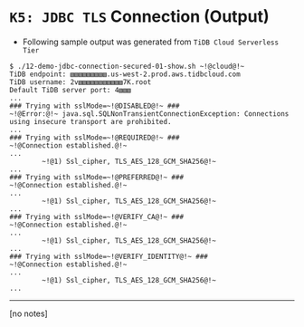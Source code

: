 # `K5: JDBC TLS` Connection (Output)
+ Following sample output was generated from `TiDB Cloud Serverless Tier`
```
$ ./12-demo-jdbc-connection-secured-01-show.sh ~!@cloud@!~
TiDB endpoint: ▧▧▧▧▧▧▧▧▧.us-west-2.prod.aws.tidbcloud.com
TiDB username: 2v▧▧▧▧▧▧▧▧▧▧▧7K.root
Default TiDB server port: 4▧▧▧
...
### Trying with sslMode=~!@DISABLED@!~ ###
~!@Error:@!~ java.sql.SQLNonTransientConnectionException: Connections using insecure transport are prohibited.
...
### Trying with sslMode=~!@REQUIRED@!~ ###
~!@Connection established.@!~
...
        ~!@1) Ssl_cipher, TLS_AES_128_GCM_SHA256@!~
...
### Trying with sslMode=~!@PREFERRED@!~ ###
~!@Connection established.@!~
...
        ~!@1) Ssl_cipher, TLS_AES_128_GCM_SHA256@!~
...
### Trying with sslMode=~!@VERIFY_CA@!~ ###
~!@Connection established.@!~
...
        ~!@1) Ssl_cipher, TLS_AES_128_GCM_SHA256@!~
...
### Trying with sslMode=~!@VERIFY_IDENTITY@!~ ###
~!@Connection established.@!~
...
        ~!@1) Ssl_cipher, TLS_AES_128_GCM_SHA256@!~
...
```
---------------------------------------------------------------------------------------------------------------
[no notes]